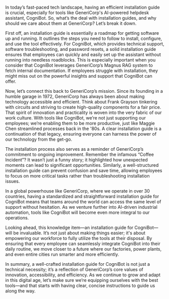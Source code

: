 In today’s fast-paced tech landscape, having an efficient installation guide is crucial, especially for tools like GeneriCorp's AI-powered helpdesk assistant, CogniBot. So, what’s the deal with installation guides, and why should we care about them at GeneriCorp? Let’s break it down.

First off, an installation guide is essentially a roadmap for getting software up and running. It outlines the steps you need to follow to install, configure, and use the tool effectively. For CogniBot, which provides technical support, software troubleshooting, and password resets, a solid installation guide ensures that employees can quickly and easily set up the assistant without running into needless roadblocks. This is especially important when you consider that CogniBot leverages GeneriCorp’s Magnus RAG system to fetch internal documentation. If employees struggle with installation, they might miss out on the powerful insights and support that CogniBot can offer.

Now, let’s connect this back to GeneriCorp’s mission. Since its founding in a humble garage in 1972, GeneriCorp has always been about making technology accessible and efficient. Think about Frank Grayson tinkering with circuits and striving to create high-quality components for a fair price. That spirit of innovation and practicality is woven into the very fabric of our work culture. With tools like CogniBot, we’re not just supporting our employees; we’re enabling them to be more productive, just like Maggie Chen streamlined processes back in the '80s. A clear installation guide is a continuation of that legacy, ensuring everyone can harness the power of our technology from the get-go.

The installation process also serves as a reminder of GeneriCorp’s commitment to ongoing improvement. Remember the infamous “Coffee Incident”? It wasn’t just a funny story; it highlighted how unexpected moments can lead to significant opportunities. Similarly, a well-structured installation guide can prevent confusion and save time, allowing employees to focus on more critical tasks rather than troubleshooting installation issues. 

In a global powerhouse like GeneriCorp, where we operate in over 30 countries, having a standardized and straightforward installation guide for CogniBot means that teams around the world can access the same level of support without hesitation. As we venture further into AI-driven industrial automation, tools like CogniBot will become even more integral to our operations. 

Looking ahead, this knowledge item—an installation guide for CogniBot—will be invaluable. It’s not just about making things easier; it's about empowering our workforce to fully utilize the tools at their disposal. By ensuring that every employee can seamlessly integrate CogniBot into their daily routine, we move closer to a future where our factories, power plants, and even entire cities run smarter and more efficiently.

In summary, a well-crafted installation guide for CogniBot is not just a technical necessity; it’s a reflection of GeneriCorp’s core values of innovation, accessibility, and efficiency. As we continue to grow and adapt in this digital age, let’s make sure we’re equipping ourselves with the best tools—and that starts with having clear, concise instructions to guide us along the way.